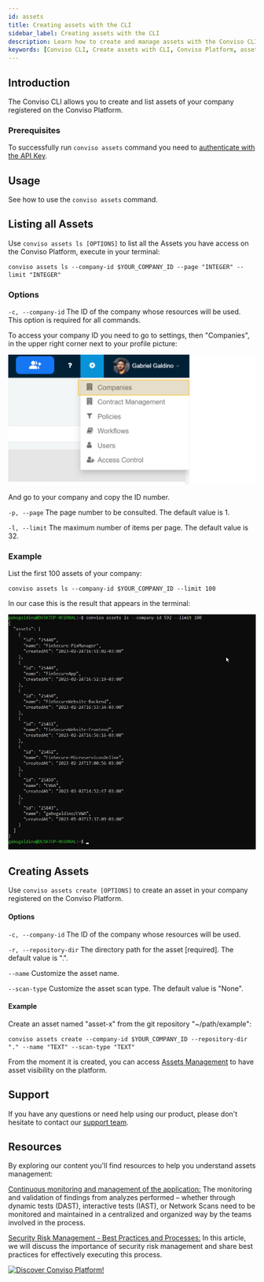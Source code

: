 ```yaml
---
id: assets
title: Creating assets with the CLI
sidebar_label: Creating assets with the CLI
description: Learn how to create and manage assets with the Conviso CLI on the Conviso Platform. The Conviso CLI allows you to efficiently create and list assets associated with your company, enabling seamless integration and asset visibility. 
keywords: [Conviso CLI, Create assets with CLI, Conviso Platform, assets management]
---
```


## Introduction

The Conviso CLI allows you to create and list assets of your company registered on the Conviso Platform.

### Prerequisites
To successfully run  `conviso assets` command you need to [authenticate with the API Key](../cli/installation.md/#authentication).

## Usage
See how to use the `conviso assets` command.

## Listing all Assets
Use `conviso assets ls [OPTIONS]` to list all the Assets you have access on the Conviso Platform, execute in your terminal:

```
conviso assets ls --company-id $YOUR_COMPANY_ID --page "INTEGER" --limit "INTEGER" 
``` 

### Options

`-c, --company-id`
The ID of the company whose resources will be used. This option is required for all commands.

To access your company ID you need to go to settings, then "Companies", in the upper right corner next to your profile picture:

<div style={{textAlign: 'center'}}>

![img](../../static/img/cli-assets.png)

</div>

And go to your company and copy the ID number.

`-p, --page` 
The page number to be consulted. The default value is 1.

`-l, --limit` 
The maximum number of items per page. The default value is 32.

### Example

List the first 100 assets of your company:

```
conviso assets ls --company-id $YOUR_COMPANY_ID --limit 100
```

In our case this is the result that appears in the terminal:

<div style={{textAlign: 'center'}}>

![img](../../static/img/cli-assets1.png)

</div>


## Creating Assets
Use `conviso assets create [OPTIONS]` to create an asset in your company registered on the Conviso Platform.

#### Options
`-c, --company-id` 
The ID of the company whose resources will be used.

`-r, --repository-dir`
The directory path for the asset [required]. The default value is ".".

`--name`
Customize the asset name.

`--scan-type` 
Customize the asset scan type. The default value is "None".


#### Example
Create an asset named "asset-x" from the git repository "~/path/example":

```
conviso assets create --company-id $YOUR_COMPANY_ID --repository-dir "." --name "TEXT" --scan-type "TEXT"
```


From the moment it is created, you can access [Assets Management](../general/assets_management.md) to have asset visibility on the platform.

## Support
If you have any questions or need help using our product, please don't hesitate to contact our [support team](mailto:support@convisoappsec.com).

## Resources
By exploring our content you'll find resources to help you understand assets management:

[Continuous monitoring and management of the application:](https://bit.ly/45TbWK0) The monitoring and validation of findings from analyzes performed – whether through dynamic tests (DAST), interactive tests (IAST), or Network Scans need to be monitored and maintained in a centralized and organized way by the teams involved in the process.

[Security Risk Management - Best Practices and Processes:](https://bit.ly/45RKSL7) In this article, we will discuss the importance of security risk management and share best practices for effectively executing this process.

[![Discover Conviso Platform!](https://no-cache.hubspot.com/cta/default/5613826/interactive-125788977029.png)](https://cta-service-cms2.hubspot.com/web-interactives/public/v1/track/redirect?encryptedPayload=AVxigLKtcWzoFbzpyImNNQsXC9S54LjJuklwM39zNd7hvSoR%2FVTX%2FXjNdqdcIIDaZwGiNwYii5hXwRR06puch8xINMyL3EXxTMuSG8Le9if9juV3u%2F%2BX%2FCKsCZN1tLpW39gGnNpiLedq%2BrrfmYxgh8G%2BTcRBEWaKasQ%3D&webInteractiveContentId=125788977029&portalId=5613826)